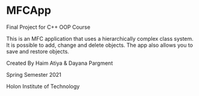# MFCApp

Final Project for C++ OOP Course

This is an MFC application that uses a hierarchically complex class system.
It is possible to add, change and delete objects.
The app also allows you to save and restore objects.


Created By Haim Atiya & Dayana Pargment

Spring Semester 2021

Holon Institute of Technology
